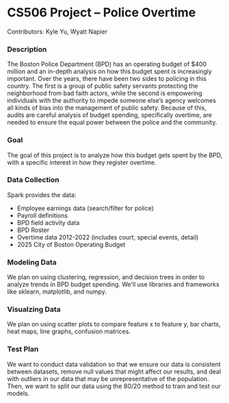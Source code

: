 # CS506 Project – Police Overtime
Contributors: Kyle Yu, Wyatt Napier

### Description
The Boston Police Department (BPD) has an operating budget of $400 million and an in-depth analysis on how this budget spent is increasingly important. Over the years, there have been two sides to policing in this country. The first is a group of public safety servants protecting the neighborhood from bad faith actors, while the second is empowering individuals with the authority to impede someone else’s agency welcomes all kinds of bias into the management of public safety. Because of this, audits are careful analysis of budget spending, specifically overtime, are needed to ensure the equal power between the police and the community.

### Goal
The goal of this project is to analyze how this budget gets spent by the BPD, with a specific interest in how they register overtime. 

### Data Collection
Spark provides the data:
- Employee earnings data (search/filter for police)
- Payroll definitions
- BPD field activity data
- BPD Roster
- Overtime data 2012-2022 (includes court, special events, detail) 
- 2025 City of Boston Operating Budget

### Modeling Data
We plan on using clustering, regression, and decision trees in order to analyze trends in BPD budget spending. We'll use libraries and frameworks like sklearn, matplotlib, and numpy.

### Visualzing Data
We plan on using scatter plots to compare feature x to feature y, bar charts, heat maps, line graphs, confusion matrices. 

### Test Plan
We want to conduct data validation so that we ensure our data is consistent between datasets, remove null values that might affect our results, and deal with outliers in our data that may be unrepresentative of the population. Then, we want to split our data using the 80/20 method to train and test our models.